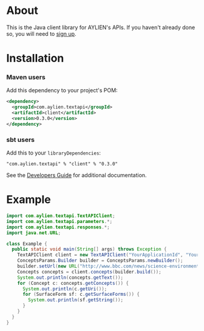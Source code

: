 About
=====

This is the Java client library for AYLIEN's APIs. If you haven't already done so, you will need to [sign up](https://developer.aylien.com/signup).

Installation
============

### Maven users

Add this dependency to your project's POM:

```xml
<dependency>
  <groupId>com.aylien.textapi</groupId>
  <artifactId>client</artifactId>
  <version>0.3.0</version>
</dependency>
```

### sbt users

Add this to your `libraryDependencies`:

    "com.aylien.textapi" % "client" % "0.3.0"

See the [Developers Guide](https://developer.aylien.com/docs) for additional documentation.

Example
=======

```java
import com.aylien.textapi.TextAPIClient;
import com.aylien.textapi.parameters.*;
import com.aylien.textapi.responses.*;
import java.net.URL;

class Example {
  public static void main(String[] args) throws Exception {
    TextAPIClient client = new TextAPIClient("YourApplicationId", "YourApplicationKey");
    ConceptsParams.Builder builder = ConceptsParams.newBuilder();
    builder.setUrl(new URL("http://www.bbc.com/news/science-environment-30097648"));
    Concepts concepts = client.concepts(builder.build());
    System.out.println(concepts.getText());
    for (Concept c: concepts.getConcepts()) {
      System.out.println(c.getUri());
      for (SurfaceForm sf: c.getSurfaceForms()) {
        System.out.println(sf.getString());
      }
    }
  }
}
```
